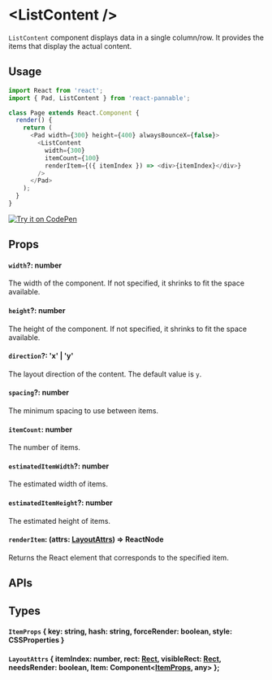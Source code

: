 # \<ListContent />

`ListContent` component displays data in a single column/row. It provides the items that display the actual content.

## Usage

```js
import React from 'react';
import { Pad, ListContent } from 'react-pannable';

class Page extends React.Component {
  render() {
    return (
      <Pad width={300} height={400} alwaysBounceX={false}>
        <ListContent
          width={300}
          itemCount={100}
          renderItem={({ itemIndex }) => <div>{itemIndex}</div>}
        />
      </Pad>
    );
  }
}
```

[![Try it on CodePen](https://img.shields.io/badge/CodePen-Run-blue.svg?logo=CodePen)](https://codepen.io/cztflove/pen/yrrNOv)

## Props

#### `width`?: number

The width of the component. If not specified, it shrinks to fit the space available.

#### `height`?: number

The height of the component. If not specified, it shrinks to fit the space available.

#### `direction`?: 'x' | 'y'

The layout direction of the content. The default value is `y`.

#### `spacing`?: number

The minimum spacing to use between items.

#### `itemCount`: number

The number of items.

#### `estimatedItemWidth`?: number

The estimated width of items.

#### `estimatedItemHeight`?: number

The estimated height of items.

#### `renderItem`: (attrs: [LayoutAttrs](#layoutattrs--itemindex-number-rect-rect-visiblerect-rect-needsrender-boolean-item-componentitemprops-any-)) => ReactNode

Returns the React element that corresponds to the specified item.

## APIs

## Types

#### `ItemProps` { key: string, hash: string, forceRender: boolean, style: CSSProperties }

#### `LayoutAttrs` { itemIndex: number, rect: [Rect](types.md#rect--x-number-y-number-width-number-height-number-), visibleRect: [Rect](types.md#rect--x-number-y-number-width-number-height-number-), needsRender: boolean, Item: Component<[ItemProps](#itemprops--key-string-hash-string-forcerender-boolean-style-cssproperties-), any> };
